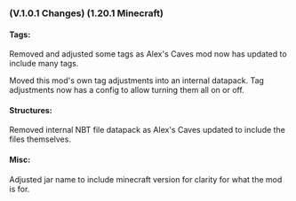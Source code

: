 ### **(V.1.0.1 Changes) (1.20.1 Minecraft)**

#### Tags:
Removed and adjusted some tags as Alex's Caves mod now has updated to include many tags.

Moved this mod's own tag adjustments into an internal datapack. Tag adjustments now has a config to allow turning them all on or off.

#### Structures:
Removed internal NBT file datapack as Alex's Caves updated to include the files themselves.

#### Misc:
Adjusted jar name to include minecraft version for clarity for what the mod is for.